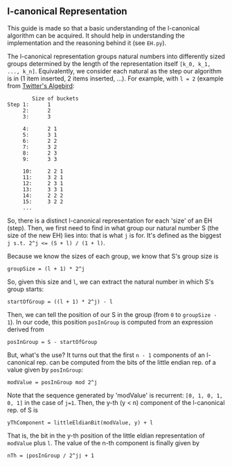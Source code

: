 ## l-canonical Representation

This guide is made so that a basic understanding of the l-canonical algorithm can be acquired. It should
help in understanding the implementation and the reasoning behind it (see `EH.py`).

The l-canonical representation groups natural numbers into differently sized groups determined by the
length of the representation itself `[k_0, k_1, ..., k_n]`. Equivalently, we consider each natural as
the step our algorithm is in (1 item inserted, 2 items inserted, ...). For example, with `l = 2` 
(example from [Twitter's Algebird](https://twitter.github.io/algebird/datatypes/approx/exponential_histogram.html):

            Size of buckets
    Step 1:      1
         2:      2
         3:      3

         4:      2 1
         5:      3 1
         6:      2 2
         7:      3 2
         8:      2 3
         9:      3 3

         10:     2 2 1
         11:     3 2 1
         12:     2 3 1
         13:     3 3 1
         14:     2 2 2
         15:     3 2 2
         ...

So, there is a distinct l-canonical representation for each 'size' of an EH (step). Then, we first need to 
find in what group our natural number S (the size of the new EH) lies into: that is what `j` is for.
It's defined as the biggest `j s.t. 2^j <= (S + l) / (1 + l)`.

Because we know the sizes of each group, we know that S's group size is

    groupSize = (l + 1) * 2^j

So, given this size and `l`, we can extract the natural number in which S's group starts:

    startOfGroup = ((l + 1) * 2^j) - l

Then, we can tell the position of our S in the group (from `0` to `groupSize - 1`). In our code, this position `posInGroup` is
computed from an expression derived from

    posInGroup = S - startOfGroup

But, what's the use? It turns out that the first `n - 1` components of an l-canonical rep. can be computed
from the bits of the little endian rep. of a value given by `posInGroup`:

    modValue = posInGroup mod 2^j

Note that the sequence generated by 'modValue' is recurrent: `[0, 1, 0, 1, 0, 1]` in the case of `j=1`. Then, the y-th (y < n)
component of the l-canonical rep. of S is

    yThComponent = littleEldianBit(modValue, y) + l

That is, the bit in the y-th position of the little eldian representation of `modValue` plus `l`.
The value of the n-th component is finally given by

    nTh = ⌊posInGroup / 2^j⌋ + 1